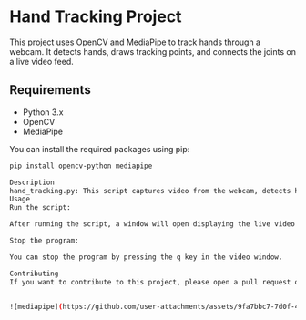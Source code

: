 # Hand Tracking Project

This project uses OpenCV and MediaPipe to track hands through a webcam. It detects hands, draws tracking points, and connects the joints on a live video feed.

## Requirements

- Python 3.x
- OpenCV
- MediaPipe

You can install the required packages using pip:

```bash
pip install opencv-python mediapipe

Description
hand_tracking.py: This script captures video from the webcam, detects hands using MediaPipe, and displays tracking points and connections on the video feed.
Usage
Run the script:

After running the script, a window will open displaying the live video feed with hand tracking points and connections.

Stop the program:

You can stop the program by pressing the q key in the video window.

Contributing
If you want to contribute to this project, please open a pull request or contact the author.


![mediapipe](https://github.com/user-attachments/assets/9fa7bbc7-7d0f-45cb-bb0b-9e1f5698e441)


